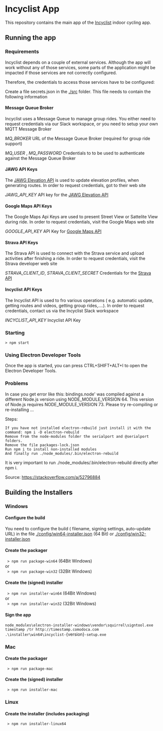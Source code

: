 # Incyclist App

This repository contains the main app of the [Incyclist](https://incyclist.com) indoor cycling app.

## Running the app

### Requirements

Incyclist depends on a couple of external services. Although the app will work without any of those services, some parts of the application might be impacted if those services are not correctly configured. 

Therefore, the credentials to access those services have to be configured:

Create a file secrets.json in the [./src](./src) folder. This file needs to contain the following information

#### Message Queue Broker

Incyclist uses a Message Queue to manage group rides. You either need to request credentials via our Slack workspace, or you need to setup your own MQTT Message Broker

_MQ_BROKER_ URL of the Message Queue Broker (required for group ride support) 

_MQ_USER_ , _MQ_PASSWORD_  Credentials to to be used to authenticate against the Message Queue Broker

#### JAWG API Keys

The [JAWG Elevation API](https://www.jawg.io/en/) is used to update elevation profiles, when generating routes. In order to request credentials, got to their web site

_JAWG_API_KEY_  API key for the [JAWG Elevation API](https://www.jawg.io/en/)

#### Google Maps API Keys

The Google Maps Api Keys are used to present Street View or Sattelite View during ride. In order to request credentials, visit the Google Maps web site

_GOOGLE_API_KEY_ API Key for [Google Maps API](https://developers.google.com/maps)

#### Strava API Keys

The Strava API is used to connect with the Strava service and upload activities after finishing a ride. In order to request credentials, visit the Strava developer web site

_STRAVA_CLIENT_ID_,  _STRAVA_CLIENT_SECRET_ Credentials for the [Strava API](https://developers.strava.com/)

#### Incyclist API Keys

The Incyclist API is used to fro various operations ( e.g. automatic update, getting routes and videos, getting group rides,....). In order to request credentials, contact us via the Incyclist Slack workspace

_INCYCLIST_API_KEY_ Incyclist API Key


### Starting

`> npm start`

### Using Electron Developer Tools

Once the app is started, you can press CTRL+SHIFT+ALT+I to open the Electron Developer Tools.

### Problems

In case you get error like this: 
    bindings.node'
    was compiled against a different Node.js version using
    NODE_MODULE_VERSION 64. This version of Node.js requires
    NODE_MODULE_VERSION 73. Please try re-compiling or re-installing
    ...

Steps:

    If you have not installed electron-rebuild just install it with the command: npm i -D electron-rebuild
    Remove from the node-modules folder the serialport and @serialport folders.
    Remove the file packages-lock.json
    Run npm i to install non-installed modules
    And finally run ./node_modules/.bin/electron-rebuild

It is very important to run ./node_modules/.bin/electron-rebuild directly after npm i.

Source: https://stackoverflow.com/a/52796884

## Building the Installers


### Windows

#### Configure the build

You need to configure the build ( filename, signing settings, auto-update URL) in the file [./config/win64-installer.json](./config/win64-installer.json) (64 Bit) or [./config/win32-installer.json](./config/win32-installer.json)

#### Create the packager
` > npm run package-win64` (64Bit Windows)<br>
or<br> 
` > npm run package-win32` (32Bit Windows)


#### Create the (signed) installer
` > npm run installer-win64` (64Bit Windows)<br>
or<br> 
` > npm run installer-win32` (32Bit Windows)

#### Sign the app



`node_modules\electron-installer-windows\vendor\squirrel\signtool.exe timestamp /tr http://timestamp.comodoca.com .\installer\win64\incyclist-`{version}`-setup.exe `


### Mac

#### Create the packager
` > npm run package-mac`

#### Create the (signed) installer
` > npm run installer-mac`



### Linux

#### Create the installer (includes packaging)
` > npm run installer-linux64`

